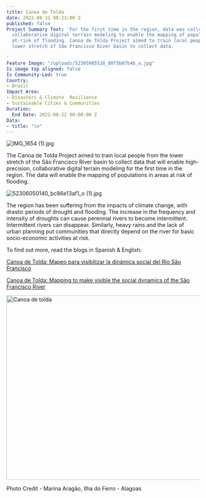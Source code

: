```yaml
---
title: Canoa de Tolda
date: 2022-08-31 08:23:00 Z
published: false
Project Summary Text: 'For the first time in the region, data was collected in high-precision,
  collaborative digital terrain modeling to enable the mapping of populations in areas
  at-risk of flooding. Canoa de Tolda Project aimed to train local people from the
  lower stretch of São Francisco River basin to collect data.

'
Feature Image: "/uploads/52305985528_88f5b87b4b_o.jpg"
Is image top aligned: false
Is Community-Led: true
Country:
- Brazil
Impact Area:
- Disasters & Climate  Resilience
- Sustainable Cities & Communities
Duration:
  End Date: 2022-08-22 00:00:00 Z
Data:
- title: "\n"
---
```


![IMG_1654 (1).jpg](/uploads/IMG_1654%20(1).jpg)

The Canoa de Tolda Project aimed to train local people from the lower stretch of the São Francisco River basin to collect data that will enable high-precision, collaborative digital terrain modeling for the first time in the region. The data will enable the mapping of populations in areas at risk of flooding.

![52306050140_bc86e13af1_o (1).jpg](/uploads/52306050140_bc86e13af1_o%20(1).jpg)

The region has been suffering from the impacts of climate change, with drastic periods of drought and flooding. The increase in the frequency and intensity of droughts can cause perennial rivers to become intermittent. Intermittent rivers can disappear. Similarly, heavy rains and the lack of urban planning put communities that directly depend on the river for basic socio-economic activities at risk.

To find out more, read the blogs in Spanish & English:

[Canoa de Tolda: Mapeo para visibilizar la dinámica social del Río São Francisco](https://www.hotosm.org/updates/canoa-de-tolda-mapeo-para-visibilizar-la-dinamica-social-del-rio-sao-francisco/)

[Canoa de Tolda: Mapping to make visible the social dynamics of the São Francisco River](https://www.hotosm.org/updates/canoa-de-tolda-mapping-to-make-visible-the-social-dynamics-of-the-sao-francisco-river/)

<a data-flickr-embed="true" data-header="true" data-footer="true" href="https://www.flickr.com/photos/hotosm/albums/72177720301505895" title="Canoa de tolda"><img src="https://live.staticflickr.com/65535/52306048310_9970498f24_z.jpg" width="640" height="480" alt="Canoa de tolda"></a><script async src="//embedr.flickr.com/assets/client-code.js" charset="utf-8"></script>

Photo Credit - Marina Aragão, Ilha do Ferro - Alagoas